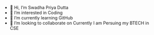 - 👋 Hi, I’m Swadha Priya Dutta
- 👀 I’m interested in Coding
- 🌱 I’m currently learning GitHub
- 💞️ I’m looking to collaborate on
  Currently I am Persuing my BTECH in CSE
  

<!---
Swadha2404/Swadha2404 is a ✨ special ✨ repository because its `README.md` (this file) appears on your GitHub profile.
You can click the Preview link to take a look at your changes.
--->
